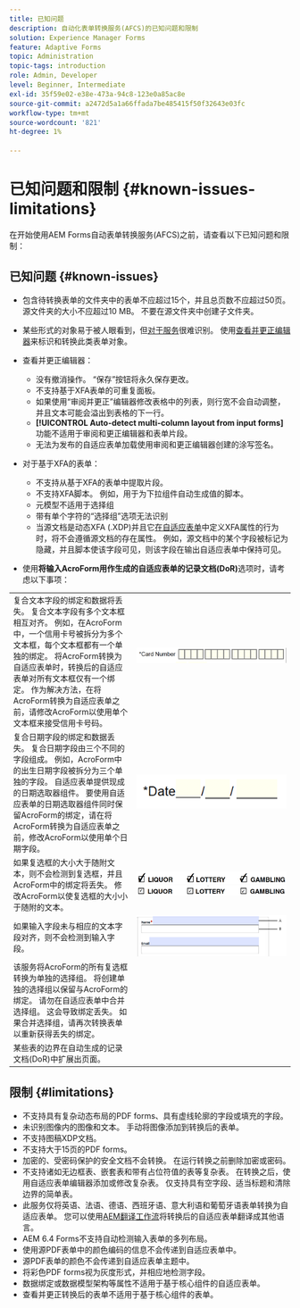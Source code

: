 ```yaml
---
title: 已知问题
description: 自动化表单转换服务(AFCS)的已知问题和限制
solution: Experience Manager Forms
feature: Adaptive Forms
topic: Administration
topic-tags: introduction
role: Admin, Developer
level: Beginner, Intermediate
exl-id: 35f59e02-e38e-473a-94c8-123e0a85ac8e
source-git-commit: a2472d5a1a66ffada7be485415f50f32643e03fc
workflow-type: tm+mt
source-wordcount: '821'
ht-degree: 1%

---
```


# 已知问题和限制 {#known-issues-limitations}

在开始使用AEM Forms自动表单转换服务(AFCS)之前，请查看以下已知问题和限制：

## 已知问题 {#known-issues}

* 包含待转换表单的文件夹中的表单不应超过15个，并且总页数不应超过50页。 源文件夹的大小不应超过10 MB。 不要在源文件夹中创建子文件夹。
* 某些形式的对象易于被人眼看到，但[对于服务](styles-and-pattern-considerations-and-best-practices.md)很难识别。 使用[查看并更正编辑器](review-correct-ui-edited.md)来标识和转换此类表单对象。
* 查看并更正编辑器：

   * 没有撤消操作。 “保存”按钮将永久保存更改。
   * 不支持基于XFA表单的可重复面板。
   * 如果使用“审阅并更正”编辑器修改表格中的列表，则行宽不会自动调整，并且文本可能会溢出到表格的下一行。
   * **[!UICONTROL Auto-detect multi-column layout from input forms]**&#x200B;功能不适用于审阅和更正编辑器和表单片段。
   * 无法为发布的自适应表单加载使用审阅和更正编辑器创建的涂写签名。


* 对于基于XFA的表单：
   * 不支持从基于XFA的表单中提取片段。
   * 不支持XFA脚本。 例如，用于为下拉组件自动生成值的脚本。
   * 元模型不适用于选择组
   * 带有单个字符的“选择组”选项无法识别
   * 当源文档是动态XFA (.XDP)并且它[在自适应表单](https://helpx.adobe.com/cn/experience-manager/6-5/forms/using/xfa-api-supported-in-adaptive-form.html#supportedxfaelementsandtheirmappinginadaptiveformsbr)中定义XFA属性的行为时，将不会遵循源文档的存在属性。 例如，源文档中的某个字段被标记为隐藏，并且脚本使该字段可见，则该字段在输出自适应表单中保持可见。

* 使用&#x200B;**将输入AcroForm用作生成的自适应表单的记录文档(DoR)**&#x200B;选项时，请考虑以下事项：

<table>
    <tr>
        <td>复合文本字段的绑定和数据将丢失。 复合文本字段有多个文本框相互对齐。 例如，在AcroForm中，一个信用卡号被拆分为多个文本框，每个文本框都有一个单独的绑定。 将AcroForm转换为自适应表单时，转换后的自适应表单对所有文本框仅有一个绑定。 作为解决方法，在将AcroForm转换为自适应表单之前，请修改AcroForm以使用单个文本框来接受信用卡号码。</td>
        <td><img  src="assets/creditCard_Composite.png"/>                                                            </td>
    </tr>
    <tr>
        <td>复合日期字段的绑定和数据丢失。 复合日期字段由三个不同的字段组成。 例如，AcroForm中的出生日期字段被拆分为三个单独的字段。 自适应表单提供现成的日期选取器组件。 要使用自适应表单的日期选取器组件同时保留AcroForm的绑定，请在将AcroForm转换为自适应表单之前，修改AcroForm以使用单个日期字段。</td>
        <td><img  src="assets/CompositeDateField.png"/></td>
    </tr>
    <tr>
        <td>如果复选框的大小大于随附文本，则不会检测到复选框，并且AcroForm中的绑定将丢失。 修改AcroForm以使复选框的大小小于随附的文本。</td>
        <td><img  src="assets/large-text-box.png"/><br/><img  src="assets/small-text-box.png"/></td>
    </tr>
    <tr>
        <td>如果输入字段未与相应的文本字段对齐，则不会检测到输入字段。  </td>
        <td><img  src="assets/non-alingned-fields.png"/></td>
    </tr>
    <tr >
        <td>该服务将AcroForm的所有复选框转换为单独的选择组。 将创建单独的选择组以保留与AcroForm的绑定。 请勿在自适应表单中合并选择组。 这会导致绑定丢失。 如果合并选择组，请再次转换表单以重新获得丢失的绑定。 </td>
        <td></td>
    </tr>
    <tr >
        <td>某些表的边界在自动生成的记录文档(DoR)中扩展出页面。 </td>
        <td></td>
    </tr>
</table>

## 限制 {#limitations}

* 不支持具有复杂动态布局的PDF forms、具有虚线轮廓的字段或填充的字段。
* 未识别图像内的图像和文本。 手动将图像添加到转换后的表单。
* 不支持图稿XDP文档。
* 不支持大于15页的PDF forms。
* 加密的、受密码保护的安全文档不会转换。 在运行转换之前删除加密或密码。
* 不支持诸如无边框表、嵌套表和带有占位符值的表等复杂表。 在转换之后，使用自适应表单编辑器添加或修改复杂表。 仅支持具有空字段、适当标题和清除边界的简单表。
* 此服务仅将英语、法语、德语、西班牙语、意大利语和葡萄牙语表单转换为自适应表单。 您可以使用[AEM翻译工作流](https://helpx.adobe.com/cn/experience-manager/6-5/forms/using/using-aem-translation-workflow-to-localize-adaptive-forms.html)将转换后的自适应表单翻译成其他语言。
* AEM 6.4 Forms不支持自动检测输入表单的多列布局。
* 使用源PDF表单中的颜色编码的信息不会传递到自适应表单中。
* 源PDF表单的颜色不会传递到自适应表单主题中。
* 将彩色PDF forms视为灰度形式，并相应地检测字段。
* 数据绑定或数据模型架构等属性不适用于基于核心组件的自适应表单。
* 查看并更正转换后的表单不适用于基于核心组件的表单。
